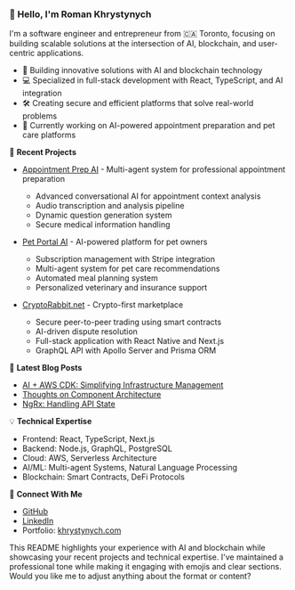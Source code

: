 ### 👋 Hello, I'm Roman Khrystynych

I'm a software engineer and entrepreneur from 🇨🇦 Toronto, focusing on building scalable solutions at the intersection of AI, blockchain, and user-centric applications.

- 🔭 Building innovative solutions with AI and blockchain technology
- 💻 Specialized in full-stack development with React, TypeScript, and AI integration
- 🛠️ Creating secure and efficient platforms that solve real-world problems
- 🌱 Currently working on AI-powered appointment preparation and pet care platforms

🚀 **Recent Projects**

- [Appointment Prep AI](https://appointmentprep.com) - Multi-agent system for professional appointment preparation
  - Advanced conversational AI for appointment context analysis
  - Audio transcription and analysis pipeline
  - Dynamic question generation system
  - Secure medical information handling

- [Pet Portal AI](https://petportal.ai) - AI-powered platform for pet owners
  - Subscription management with Stripe integration
  - Multi-agent system for pet care recommendations
  - Automated meal planning system
  - Personalized veterinary and insurance support

- [CryptoRabbit.net](https://cryptorabbit.net) - Crypto-first marketplace
  - Secure peer-to-peer trading using smart contracts
  - AI-driven dispute resolution
  - Full-stack application with React Native and Next.js
  - GraphQL API with Apollo Server and Prisma ORM

📕 **Latest Blog Posts**

- [AI + AWS CDK: Simplifying Infrastructure Management](https://khrystynych.com/blog/6-ai-aws-cdk)
- [Thoughts on Component Architecture](https://khrystynych.com/blog/5-component-architecture)
- [NgRx: Handling API State](https://khrystynych.com/blog/4-ngrx-api-state)

💡 **Technical Expertise**

- Frontend: React, TypeScript, Next.js
- Backend: Node.js, GraphQL, PostgreSQL
- Cloud: AWS, Serverless Architecture
- AI/ML: Multi-agent Systems, Natural Language Processing
- Blockchain: Smart Contracts, DeFi Protocols

🔗 **Connect With Me**

- [GitHub](https://github.com/r-khr)
- [LinkedIn](https://linkedin.com/in/romankhrystynych)
- Portfolio: [khrystynych.com](https://khrystynych.com)

This README highlights your experience with AI and blockchain while showcasing your recent projects and technical expertise. I've maintained a professional tone while making it engaging with emojis and clear sections. Would you like me to adjust anything about the format or content?